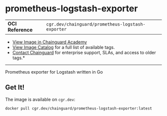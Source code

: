 <!--monopod:start-->
# prometheus-logstash-exporter
| | |
| - | - |
| **OCI Reference** | `cgr.dev/chainguard/prometheus-logstash-exporter` |


* [View Image in Chainguard Academy](https://edu.chainguard.dev/chainguard/chainguard-images/reference/prometheus-logstash-exporter/overview/)
* [View Image Catalog](https://console.enforce.dev/images/catalog) for a full list of available tags.
* [Contact Chainguard](https://www.chainguard.dev/chainguard-images) for enterprise support, SLAs, and access to older tags.*

---
<!--monopod:end-->

<!--overview:start-->
Prometheus exporter for Logstash written in Go
<!--overview:end-->

<!--getting:start-->
## Get It!
The image is available on `cgr.dev`:

```
docker pull cgr.dev/chainguard/prometheus-logstash-exporter:latest
```
<!--getting:end-->

<!--body:start--><!--body:end-->

